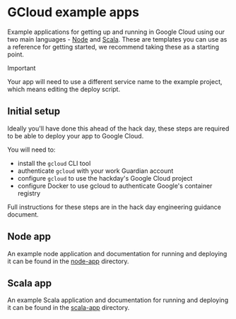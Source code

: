 GCloud example apps
===================

Example applications for getting up and running in Google Cloud using our two main languages - [Node](https://nodejs.org/en) and [Scala](https://www.scala-lang.org/). These are templates you can use as a reference for getting started, we recommend taking these as a starting point.

> [!IMPORTANT]
> Your app will need to use a different service name to the example project, which means editing the deploy script.

## Initial setup

Ideally you'll have done this ahead of the hack day, these steps are required to be able to deploy your app to Google Cloud.

You will need to:
- install the `gcloud` CLI tool
- authenticate `gcloud` with your work Guardian account
- configure `gcloud` to use the hackday's Google Cloud project
- configure Docker to use gcloud to authenticate Google's container registry

Full instructions for these steps are in the hack day engineering guidance document.

## Node app

An example node application and documentation for running and deploying it can be found in the [node-app](./node-app/) directory.

## Scala app

An example Scala application and documentation for running and deploying it can be found in the [scala-app](./scala-app/) directory.
